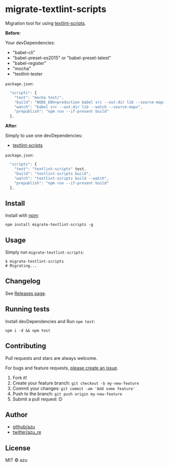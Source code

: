 # migrate-textlint-scripts

Migration tool for using [textlint-scripts](https://github.com/textlint/textlint-scripts "textlint-scripts").

**Before**:

Your devDependencies:

- "babel-cli"
- "babel-preset-es2015" or "babel-preset-latest"
- "babel-register"
- "mocha"
- "textlint-tester

`package.json`:

```js
  "scripts": {
    "test": "mocha test/",
    "build": "NODE_ENV=production babel src --out-dir lib --source-maps",
    "watch": "babel src --out-dir lib --watch --source-maps",
    "prepublish": "npm run --if-present build"
  },
```

**After**:

Simply to use one devDependencies:

- [textlint-scripts](https://github.com/textlint/textlint-scripts "textlint-scripts")

`package.json`:

```js
  "scripts": {
    "test": "textlint-scripts" test,
    "build": "textlint-scripts build",
    "watch": "textlint-scripts build --watch",
    "prepublish": "npm run --if-present build"
  },
```

## Install

Install with [npm](https://www.npmjs.com/):

    npm install migrate-textlint-scripts -g

## Usage

Simply run `migrate-textlint-scripts`:

    $ migrate-textlint-scripts
    # Migrating...

## Changelog

See [Releases page](https://github.com/azu/migrate-textlint-scripts/releases).

## Running tests

Install devDependencies and Run `npm test`:

    npm i -d && npm test

## Contributing

Pull requests and stars are always welcome.

For bugs and feature requests, [please create an issue](https://github.com/azu/migrate-textlint-scripts/issues).

1. Fork it!
2. Create your feature branch: `git checkout -b my-new-feature`
3. Commit your changes: `git commit -am 'Add some feature'`
4. Push to the branch: `git push origin my-new-feature`
5. Submit a pull request :D

## Author

- [github/azu](https://github.com/azu)
- [twitter/azu_re](https://twitter.com/azu_re)

## License

MIT © azu
